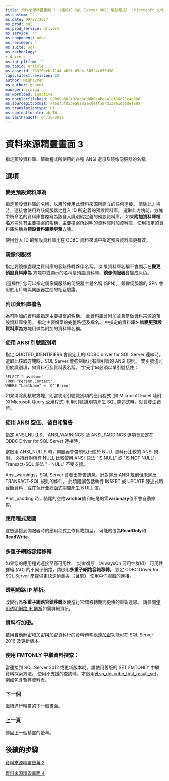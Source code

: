 ```yaml
---
title: 資料來源精靈畫面 3 （適用於 SQL Server ODBC 驅動程式） |Microsoft 文件
ms.custom: ''
ms.date: 09/27/2017
ms.prod: sql
ms.prod_service: drivers
ms.service: ''
ms.component: odbc
ms.reviewer: ''
ms.suite: sql
ms.technology:
- drivers
ms.tgt_pltfrm: ''
ms.topic: article
ms.assetid: 76326eeb-1144-4b9f-85db-50524c655d30
caps.latest.revision: 22
author: MightyPen
ms.author: genemi
manager: craigg
ms.workload: Inactive
ms.openlocfilehash: 02b09a88240fad6cd4b6e4bea41cf26e71e4a080
ms.sourcegitcommit: 7a6df3fd5bea9282ecdeffa94d13ea1da6def80a
ms.translationtype: HT
ms.contentlocale: zh-TW
ms.lasthandoff: 04/16/2018
---
```

# <a name="data-source-wizard-screen-3"></a>資料來源精靈畫面 3

指定預設資料庫、驅動程式所使用的各種 ANSI 選項及鏡像伺服器的名稱。

## <a name="options"></a>選項

### <a name="change-the-default-database-to"></a>變更預設資料庫為

指定預設資料庫的名稱，以用於使用此資料來源所建立的任何連接。 清除此方塊時，連接會使用為該伺服器之登入 ID 所定義的預設資料庫。 選取此方塊時，方塊中所命名的資料庫會覆寫為該登入識別碼定義的預設資料庫。 如果**附加資料庫檔名**方塊具有主要檔案的名稱，主要檔案所說明的資料庫附加資料庫，使用指定的資料庫名稱為**預設資料庫變更至**方塊。

使用登入 ID 的預設資料庫比在 ODBC 資料來源中指定預設資料庫更有效。

### <a name="mirror-server"></a>鏡像伺服器

指定要鏡像處理之資料庫的容錯移轉夥伴名稱。 如果資料庫名稱不會顯示在**變更預設資料庫為** 方塊中或顯示的名稱是預設資料庫、**鏡像伺服器**會變成灰色。

(選擇性) 您可以指定鏡像伺服器的伺服器主體名稱 (SPN)。 鏡像伺服器的 SPN 會用於用戶端與伺服器之間的相互驗證。

### <a name="attach-database-filename"></a>附加資料庫檔名

為可附加的資料庫指定主要檔案的名稱。 此資料庫會附加並且當做資料來源的預設資料庫使用。 指定主要檔案的完整路徑及檔名。 中指定的資料庫名稱**變更預設資料庫為**方塊用做為附加的資料庫名稱。

### <a name="use-ansi-quoted-identifiers"></a>使用 ANSI 引號識別項

指定 QUOTED_IDENTIFIERS 會設定上的 ODBC driver for SQL Server 連線時。 選取此核取方塊時，SQL Server 會強制執行有關引號的 ANSI 規則。 雙引號僅可用於識別項，如資料行及資料表名稱。 字元字串必須以單引號括住：

```
SELECT "LastName"
FROM "Person.Contact"
WHERE "LastName" = 'O''Brien'
```

如果清除此核取方塊，則當使用引號識別項的應用程式 (如 Microsoft Excel 隨附的 Microsoft Query 公用程式) 利用引號識別項產生 SQL 陳述式時，就會發生錯誤。

### <a name="use-ansi-nulls-paddings-and-warnings"></a>使用 ANSI 空值、 留白和警告

指定 ANSI_NULLS、 ANSI_WARNINGS 及 ANSI_PADDINGS 選項會設定在 ODBC Driver for SQL Server 連接時。

當啟用 ANSI_NULLS 時，伺服器會強制執行關於 NULL 資料行比較的 ANSI 規則。 必須針對所有 NULL 比較使用 ANSI 語法 "IS NULL" 或 "IS NOT NULL"。 Transact-SQL 語法 "= NULL" 不受支援。

Ansi_warnings，SQL Server 會發出警告訊息，針對違反 ANSI 規則但未違反 TRANSACT-SQL 規則的條件。 此類錯誤包括執行 INSERT 或 UPDATE 陳述式時截斷資料，或在執行彙總函式期間產生 NULL 值。 

Ansi_padding 時，結尾的空格**varchar**值和結尾的零**varbinary**值不會自動修剪。

### <a name="application-intent"></a>應用程式意圖

宣告連接到伺服器時的應用程式工作負載類型。 可能的值為**ReadOnly**和**ReadWrite**。

### <a name="multi-subnet-failover"></a>多重子網路容錯移轉

如果您的應用程式連接至高可用性、 災害復原 （AlwaysOn 可用性群組） 可用性群組 (AG) 的不同子網路，請啟用**多重子網路容錯移轉。** 設定 ODBC Driver for SQL Server 來提供更快速偵測與 （目前） 使用中伺服器的連接。

### <a name="transparent-network-ip-resolution"></a>透明網路 IP 解析。

改變行為**多重子網路容錯移轉**以便進行容錯移轉期間更快的重新連線。 請參閱[使用透明網路 IP 解析](../../../connect/odbc/using-transparent-network-ip-resolution.md)如需詳細資訊。

### <a name="column-encryption"></a>資料行加密。

啟用自動解密和加密與加密資料行的資料傳輸[永遠加密](../../../connect/odbc/using-always-encrypted-with-the-odbc-driver.md)功能可在 SQL Server 2016 及更新版本。

### <a name="use-fmtonly-metadata-discovery"></a>使用 FMTONLY 中繼資料探索：

當連接到 SQL Server 2012 或更新版本時，請使用舊版的 SET FMTONLY 中繼資料探索方法。 使用不支援的查詢時，才啟用此[sp_describe_first_result_set](../../../relational-databases/system-stored-procedures/sp-describe-first-result-set-transact-sql.md)，例如包含暫存資料表。 

### <a name="next"></a>下一個

繼續進行精靈的下一個畫面。

### <a name="back"></a>上一頁

傳回上一個精靈的螢幕。

## <a name="next-steps"></a>後續的步驟

[資料來源精靈螢幕 2](../../../connect/odbc/windows/dsn-wizard-2.md)

[資料來源精靈畫面 4](../../../connect/odbc/windows/dsn-wizard-4.md)
